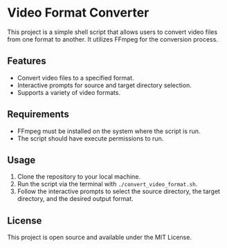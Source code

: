 # Video Format Converter

This project is a simple shell script that allows users to convert video files from one format to another. It utilizes FFmpeg for the conversion process.

## Features

- Convert video files to a specified format.
- Interactive prompts for source and target directory selection.
- Supports a variety of video formats.

## Requirements

- FFmpeg must be installed on the system where the script is run.
- The script should have execute permissions to run.

## Usage

1. Clone the repository to your local machine.
2. Run the script via the terminal with `./convert_video_format.sh`.
3. Follow the interactive prompts to select the source directory, the target directory, and the desired output format.

## License

This project is open source and available under the MIT License.